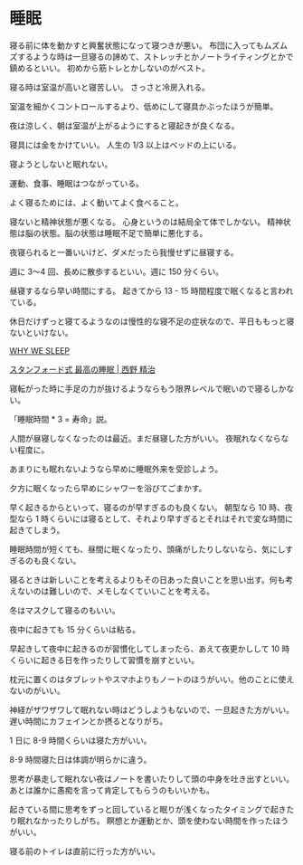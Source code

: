 # 睡眠

寝る前に体を動かすと興奮状態になって寝つきが悪い。
布団に入ってもムズムズするような時は一旦寝るの諦めて、ストレッチとかノートライティングとかで鎮めるといい。
初めから筋トレとかしないのがベスト。

寝る時は室温が高いと寝苦しい。
さっさと冷房入れる。

室温を細かくコントロールするより、低めにして寝具かぶったほうが簡単。

夜は涼しく、朝は室温が上がるようにすると寝起きが良くなる。

寝具には金をかけていい。
人生の 1/3 以上はベッドの上にいる。

寝ようとしないと眠れない。

運動、食事、睡眠はつながっている。

よく寝るためには、よく動いてよく食べること。

寝ないと精神状態が悪くなる。
心身というのは結局全て体でしかない。
精神状態は脳の状態。脳の状態は睡眠不足で簡単に悪化する。

夜寝られると一番いいけど、ダメだったら我慢せずに昼寝する。

週に 3〜4 回、長めに散歩するといい。週に 150 分くらい。

昼寝するなら早い時間にする。
起きてから 13 - 15 時間程度で眠くなると言われている。

休日だけずっと寝てるようなのは慢性的な寝不足の症状なので、平日ももっと寝ないといけない。

[WHY WE SLEEP](https://www.amazon.co.jp/dp/B07D3N4NQM)

[スタンフォード式 最高の睡眠 | 西野 精治](https://www.amazon.co.jp/dp/B06XC5BZ4Q)

寝転がった時に手足の力が抜けるようならもう限界レベルで眠いので寝るしかない。

「睡眠時間 \* 3 = 寿命」説。

人間が昼寝しなくなったのは最近。まだ昼寝した方がいい。
夜眠れなくならない程度に。

あまりにも眠れないようなら早めに睡眠外来を受診しよう。

夕方に眠くなったら早めにシャワーを浴びてごまかす。

早く起きるからといって、寝るのが早すぎるのも良くない。
朝型なら 10 時、夜型なら 1 時くらいには寝るとして、それより早すぎるとそれはそれで変な時間に起きてしまう。

睡眠時間が短くても、昼間に眠くなったり、頭痛がしたりしないなら、気にしすぎるのも良くない。

寝るときは新しいことを考えるよりもその日あった良いことを思い出す。何も考えないのは難しいので、メモしなくていいことを考える。

冬はマスクして寝るのもいい。

夜中に起きても 15 分くらいは粘る。

早起きして夜中に起きるのが習慣化してしまったら、あえて夜更かしして 10 時くらいに起きる日を作ったりして習慣を崩すといい。

枕元に置くのはタブレットやスマホよりもノートのほうがいい。他のことに使えないのがいい。

神経がザワザワして眠れない時はどうしようもないので、一旦起きた方がいい。
遅い時間にカフェインとか摂るとなりがち。

1 日に 8-9 時間くらいは寝た方がいい。

8-9 時間寝た日は体調が明らかに違う。

思考が暴走して眠れない夜はノートを書いたりして頭の中身を吐き出すといい。
あとは誰かに愚痴を言って肯定してもらうのもいいかも。

起きている間に思考をずっと回していると眠りが浅くなったタイミングで起きたり眠れなかったりしがち。
瞑想とか運動とか、頭を使わない時間を作ったほうがいい。

寝る前のトイレは直前に行った方がいい。
